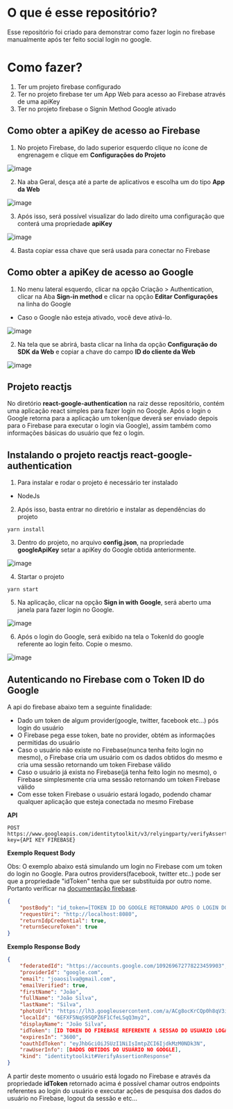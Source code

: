 # O que é esse repositório?

Esse repositório foi criado para demonstrar como fazer login no firebase manualmente após ter feito social login no google.

# Como fazer?

1. Ter um projeto firebase configurado
2. Ter no projeto firebase ter um App Web para acesso ao Firebase através de uma apiKey
3. Ter no projeto firebase o Signin Method Google ativado

## Como obter a apiKey de acesso ao Firebase

1. No projeto Firebase, do lado superior esquerdo clique no ícone de engrenagem e clique em **Configurações do Projeto**

![image](screenshots/0001.PNG)

2. Na aba Geral, desça até a parte de aplicativos e escolha um do tipo **App da Web**

![image](screenshots/0002.PNG)

3. Após isso, será possível visualizar do lado direito uma configuração que conterá uma propriedade **apiKey**

![image](screenshots/0003.PNG)

4. Basta copiar essa chave que será usada para conectar no Firebase

## Como obter a apiKey de acesso ao Google

1. No menu lateral esquerdo, clicar na opção Criação > Authentication, clicar na Aba **Sign-in method** e clicar na opção **Editar Configurações** na linha do Google
- Caso o Google não esteja ativado, você deve ativá-lo.

![image](screenshots/0004.PNG)

2. Na tela que se abrirá, basta clicar na linha da opção **Configuração do SDK da Web** e copiar a chave do campo **ID do cliente da Web**

![image](screenshots/0005.PNG)

## Projeto reactjs

No diretório **react-google-authentication** na raiz desse repositório, contém uma aplicação react simples para fazer login no Google. Após o login o Google retorna para a aplicação um token(que deverá ser enviado depois para o Firebase para executar o login via Google), assim também como informações básicas do usuário que fez o login.

## Instalando o projeto reactjs **react-google-authentication**

1. Para instalar e rodar o projeto é necessário ter instalado
- NodeJs

2. Após isso, basta entrar no diretório e instalar as dependências do projeto
```
yarn install
```

3. Dentro do projeto, no arquivo **config.json**, na propriedade **googleApiKey** setar a apiKey do Google obtida anteriormente.

![image](screenshots/0006.PNG)

4. Startar o projeto
```
yarn start
```

5. Na aplicação, clicar na opção **Sign in with Google**, será aberto uma janela para fazer login no Google.

![image](screenshots/0007.PNG)

6. Após o login do Google, será exibido na tela o TokenId do google referente ao login feito. Copie o mesmo.

![image](screenshots/0008.PNG)

## Autenticando no Firebase com o Token ID do Google

A api do firebase abaixo tem a seguinte finalidade:

- Dado um token de algum provider(google, twitter, facebook etc...) pós login do usuário
- O Firebase pega esse token, bate no provider, obtém as informações permitidas do usuário
- Caso o usuário não existe no Firebase(nunca tenha feito login no mesmo), o Firebase cria um usuário com os dados obtidos do mesmo e cria uma sessão retornando um token Firebase válido
- Caso o usuário já exista no Firebase(já tenha feito login no mesmo), o Firebase simplesmente cria uma sessão retornando um token Firebase válido
- Com esse token Firebase o usuário estará logado, podendo chamar qualquer aplicação que esteja conectada no mesmo Firebase

**API**

```
POST https://www.googleapis.com/identitytoolkit/v3/relyingparty/verifyAssertion?key={API KEY FIREBASE}
```

**Exemplo Request Body**

Obs: O exemplo abaixo está simulando um login no Firebase com um token do login no Google. Para outros providers(facebook, twitter etc..) pode ser que a propriedade "idToken" tenha que ser substituida por outro nome. Portanto verificar na [documentação firebase](https://firebase.google.com/docs/reference/rest/auth?hl=pt-br).

```json
{
    "postBody": "id_token=[TOKEN ID DO GOOGLE RETORNADO APOS O LOGIN DO USUARIO]&providerId=google.com",
    "requestUri": "http://localhost:8080",
    "returnIdpCredential": true,
    "returnSecureToken": true
}
```

**Exemplo Response Body**

```json
{
    "federatedId": "https://accounts.google.com/109269672778223459903",
    "providerId": "google.com",
    "email": "joaosilva@gmail.com",
    "emailVerified": true,
    "firstName": "João",
    "fullName": "João Silva",
    "lastName": "Silva",
    "photoUrl": "https://lh3.googleusercontent.com/a/ACg8ocKrCQp0h8qV3iW2njwmjd1GU-R4_BdH5eL5amORIkgd3qTK=s96-c",
    "localId": "6EFXF5NqS9SQPZ6F1CfeLSqQ3my2",
    "displayName": "João Silva",
    "idToken": [ID TOKEN DO FIREBASE REFERENTE A SESSAO DO USUARIO LOGADO],
    "expiresIn": "3600",
    "oauthIdToken": "eyJhbGciOiJSUzI1NiIsImtpZCI6IjdkMzM0NDk3N",
    "rawUserInfo": [DADOS OBTIDOS DO USUÁRIO NO GOOGLE],
    "kind": "identitytoolkit#VerifyAssertionResponse"
}
```

A partir deste momento o usuário está logado no Firebase e através da propriedade **idToken** retornado acima é possível chamar outros endpoints referentes ao login do usuário e executar ações de pesquisa dos dados do usuário no Firebase, logout da sessão e etc...

